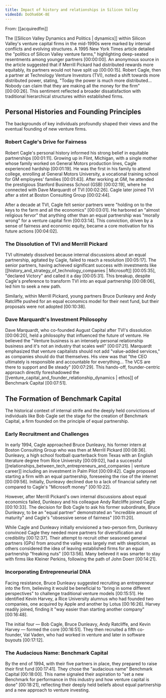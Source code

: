 ```yaml
---
title: Impact of history and relationships in Silicon Valley
videoId: DoOha6bK-8E
---
```


From: [[acquiredfm]] <br/> 

The [[Silicon Valley Dynamics and Politics | dynamics]] within Silicon Valley's venture capital firms in the mid-1990s were marked by internal conflicts and evolving structures. A 1995 New York Times article detailed the "politics of Silicon Valley venture farms," highlighting deep-seated resentments among younger partners <a class="yt-timestamp" data-t="00:00:00">[00:00:00]</a>. An anonymous source in the article suggested that if Merrill Pickard had distributed rewards more equitably, its partners would not have split up <a class="yt-timestamp" data-t="00:00:15">[00:00:15]</a>. Robert Cagle, then a partner at Technology Venture Investors (TVI), noted a shift towards more distributed power, stating, "Today the power is much more distributed... Nobody can claim that they are making all the money for the firm" <a class="yt-timestamp" data-t="00:00:26">[00:00:26]</a>. This sentiment reflected a broader dissatisfaction with traditional hierarchical structures within established firms.

## Personal Histories and Founding Principles

The backgrounds of key individuals profoundly shaped their views and the eventual founding of new venture firms.

### Robert Cagle's Drive for Fairness
Robert Cagle's personal history informed his strong belief in equitable partnerships <a class="yt-timestamp" data-t="00:01:11">[00:01:11]</a>. Growing up in Flint, Michigan, with a single mother whose family worked on General Motors production lines, Cagle experienced hardship <a class="yt-timestamp" data-t="00:01:19">[00:01:19]</a>. He was the first in his family to attend college, enrolling at General Motors University, a vocational training school for GM employees' families <a class="yt-timestamp" data-t="00:01:43">[00:01:43]</a>. After working at GM, he attended the prestigious Stanford Business School (GSB) <a class="yt-timestamp" data-t="00:02:19">[00:02:19]</a>, where he connected with Dave Marquardt of TVI <a class="yt-timestamp" data-t="00:02:26">[00:02:26]</a>. Cagle later joined TVI after a stint at Boston Consulting Group <a class="yt-timestamp" data-t="00:02:44">[00:02:44]</a>.

After a decade at TVI, Cagle felt senior partners were "holding on to the keys to the farm and all the economics" <a class="yt-timestamp" data-t="00:03:01">[00:03:01]</a>. He harbored an "almost religious fervor" that anything other than an equal partnership was "morally wrong" for a venture capital firm <a class="yt-timestamp" data-t="00:03:14">[00:03:14]</a>. This conviction, driven by a sense of fairness and economic equity, became a core motivation for his future actions <a class="yt-timestamp" data-t="00:04:02">[00:04:02]</a>.

### The Dissolution of TVI and Merrill Pickard
TVI ultimately dissolved because internal discussions about an equal partnership, agitated by Cagle, failed to reach a resolution <a class="yt-timestamp" data-t="00:05:17">[00:05:17]</a>. The senior partners, having achieved significant success with investments like [[history_and_strategy_of_technology_companies | Microsoft]] <a class="yt-timestamp" data-t="00:05:35">[00:05:35]</a>, "declared Victory" and called it a day <a class="yt-timestamp" data-t="00:05:31">[00:05:31]</a>. This breakup, despite Cagle's preference to transform TVI into an equal partnership <a class="yt-timestamp" data-t="00:08:06">[00:08:06]</a>, led him to seek a new path.

Similarly, within Merrill Pickard, young partners Bruce Dunleavy and Andy Ratcliffe pushed for an equal economics model for their next fund, but their proposals were not adopted <a class="yt-timestamp" data-t="00:10:38">[00:10:38]</a>.

### Dave Marquardt's Investment Philosophy
Dave Marquardt, who co-founded August Capital after TVI's dissolution <a class="yt-timestamp" data-t="00:06:20">[00:06:20]</a>, held a philosophy that influenced the future of venture. He believed the "Venture business is an intensely personal relationship business and it's not an industry that scales well" <a class="yt-timestamp" data-t="00:07:21">[00:07:21]</a>. Marquardt emphasized that venture capitalists should not add "value-added services," as companies should do that themselves. His view was that "the CEO ultimately is responsible and accountable for everything... The VCS are there to support and Be steady" <a class="yt-timestamp" data-t="00:07:29">[00:07:29]</a>. This hands-off, founder-centric approach directly foreshadowed the [[venture_capital_and_founder_relationship_dynamics | ethos]] of Benchmark Capital <a class="yt-timestamp" data-t="00:07:51">[00:07:51]</a>.

## The Formation of Benchmark Capital

The historical context of internal strife and the deeply held convictions of individuals like Bob Cagle set the stage for the creation of Benchmark Capital, a firm founded on the principle of equal partnership.

### Early Recruitment and Challenges
In early 1994, Cagle approached Bruce Dunleavy, his former intern at Boston Consulting Group who was then at Merrill Pickard <a class="yt-timestamp" data-t="00:08:36">[00:08:36]</a>. Dunleavy, a high school football quarterback from Texas with an English literature degree from Rice University <a class="yt-timestamp" data-t="00:09:02">[00:09:02]</a>, had a successful [[relationships_between_tech_entrepreneurs_and_companies | venture career]] including an investment in Palm Pilot <a class="yt-timestamp" data-t="00:09:42">[00:09:42]</a>. Cagle proposed starting a firm with an equal partnership, foreseeing the rise of the internet <a class="yt-timestamp" data-t="00:09:56">[00:09:56]</a>. Initially, Dunleavy declined due to a lack of financial safety net compared to Cagle's "Microsoft money" <a class="yt-timestamp" data-t="00:10:22">[00:10:22]</a>.

However, after Merrill Pickard's own internal discussions about equal economics failed, Dunleavy and his colleague Andy Ratcliffe joined Cagle <a class="yt-timestamp" data-t="00:10:33">[00:10:33]</a>. The decision for Bob Cagle to ask his former subordinate, Bruce Dunleavy, to be an "equal partner" demonstrated an "incredible amount of maturity" and Cagle's "obsessive sense of fairness" <a class="yt-timestamp" data-t="00:11:20">[00:11:20]</a>.

While Cagle and Dunleavy initially envisioned a two-person firm, Dunleavy convinced Cagle they needed more partners for diversification and credibility <a class="yt-timestamp" data-t="00:12:37">[00:12:37]</a>. Their attempt to recruit other seasoned general partners (GPs) from around the valley was largely met with skepticism, as others considered the idea of leaving established firms for an equal partnership "freaking nuts" <a class="yt-timestamp" data-t="00:13:56">[00:13:56]</a>. Many believed it was smarter to stay with firms like Kleiner Perkins, following the path of John Doerr <a class="yt-timestamp" data-t="00:14:21">[00:14:21]</a>.

### Incorporating Entrepreneurial DNA
Facing resistance, Bruce Dunleavy suggested recruiting an entrepreneur into the firm, believing it would be beneficial to "bring in some different perspectives" to challenge traditional venture models <a class="yt-timestamp" data-t="00:15:51">[00:15:51]</a>. He identified Kevin Harvey, a Rice University alumnus who had founded two companies, one acquired by Apple and another by Lotus <a class="yt-timestamp" data-t="00:16:26">[00:16:26]</a>. Harvey readily joined, finding it "way easier than starting another company" <a class="yt-timestamp" data-t="00:16:48">[00:16:48]</a>.

The initial four — Bob Cagle, Bruce Dunleavy, Andy Ratcliffe, and Kevin Harvey — formed the core <a class="yt-timestamp" data-t="00:16:51">[00:16:51]</a>. They then recruited a fifth co-founder, Val Vaden, who had worked in venture and later in software buyouts <a class="yt-timestamp" data-t="00:17:12">[00:17:12]</a>.

### The Audacious Name: Benchmark Capital
By the end of 1994, with their five partners in place, they prepared to raise their first fund <a class="yt-timestamp" data-t="00:17:41">[00:17:41]</a>. They chose the "audacious name" Benchmark Capital <a class="yt-timestamp" data-t="00:18:00">[00:18:00]</a>. This name signaled their aspiration to "set a new Benchmark for performance in this industry and how venture capital is done" <a class="yt-timestamp" data-t="00:18:21">[00:18:21]</a>, reflecting their deeply held beliefs about equal partnership and a new approach to venture investing.